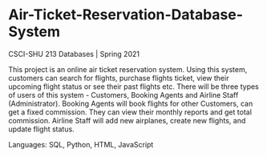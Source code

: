 # Air-Ticket-Reservation-Database-System
CSCI-SHU 213 Databases | Spring 2021

This project is an online air ticket reservation system. Using this system, customers can search for flights, purchase flights ticket, view their upcoming flight status or see their past flights etc. There will be three types of users of this system - Customers, Booking Agents and Airline Staff (Administrator). Booking Agents will book flights for other Customers, can get a fixed commission. They can view their monthly reports and get total commission. Airline Staff will add new airplanes, create new flights, and update flight status.

Languages: SQL, Python, HTML, JavaScript
